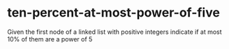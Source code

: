 ten-percent-at-most-power-of-five
=================================

Given the first node of a linked list with positive integers indicate if at most 10% of them are a power of 5
